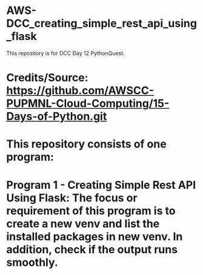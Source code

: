 # AWS-DCC_creating_simple_rest_api_using_flask
This repository is for DCC Day 12 PythonQuest.
#
# Credits/Source: https://github.com/AWSCC-PUPMNL-Cloud-Computing/15-Days-of-Python.git
#
# This repository consists of one program: 
# Program 1 - Creating Simple Rest API Using Flask: The focus or requirement of this program is to create a new venv and list the installed packages in new venv. In addition, check if the output runs smoothly.
